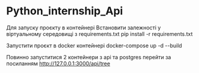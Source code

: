 # Python_internship_Api

Для запуску проєкту в контейнері
Встановити залежності у віртуальному середовищі з requirements.txt
pip install -r requirements.txt

Запустити проєкт в docker контейнері
docker-compose up -d --build

Повинно запуститися 2 контейнери з api та postgres
перейти за посиланням http://127.0.0.1:3000/api/tree
